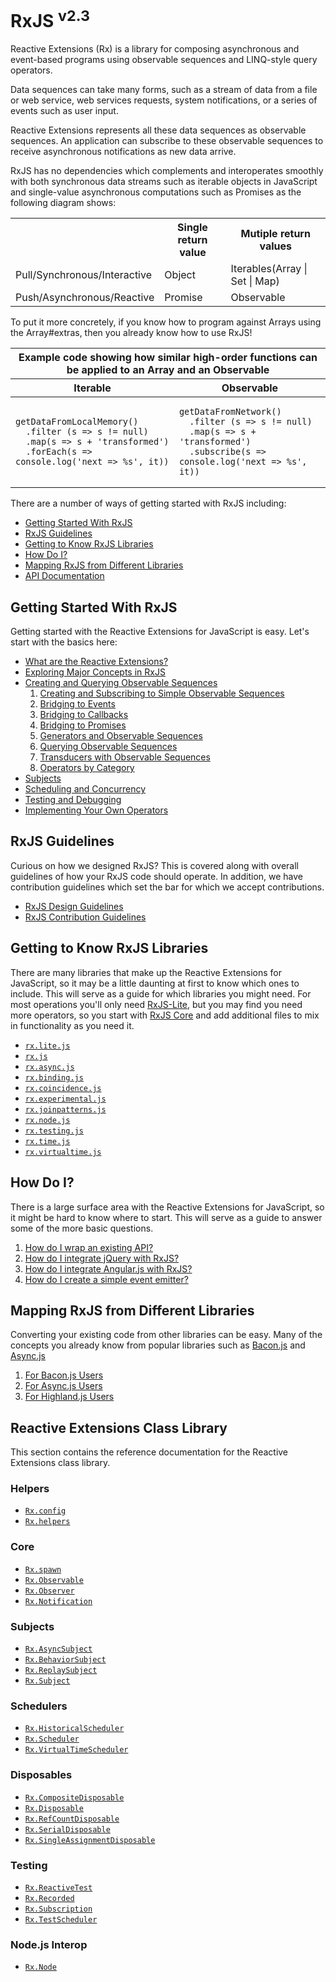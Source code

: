# RxJS <sup>v2.3</sup>

Reactive Extensions (Rx) is a library for composing asynchronous and event-based programs using observable sequences and LINQ-style query operators.

Data sequences can take many forms, such as a stream of data from a file or web service, web services requests, system notifications, or a series of events such as user input.

Reactive Extensions represents all these data sequences as observable sequences. An application can subscribe to these observable sequences to receive asynchronous notifications as new data arrive.

RxJS has no dependencies which complements and interoperates smoothly with both synchronous data streams such as iterable objects in JavaScript and single-value asynchronous computations such as Promises as the following diagram shows:

<center>
<table>
   <th></th><th>Single return value</th><th>Mutiple return values</th>
   <tr>
      <td>Pull/Synchronous/Interactive</td>
      <td>Object</td>
      <td>Iterables(Array | Set | Map)</td>
   </tr>
   <tr>
      <td>Push/Asynchronous/Reactive</td>
      <td>Promise</td>
      <td>Observable</td>
   </tr>
</table>
</center>

To put it more concretely, if you know how to program against Arrays using the Array#extras, then you already know how to use RxJS!

<center><table>
 <thead>
  <tr><th colspan="2">Example code showing how similar high-order functions can be applied to an Array and an Observable</th></tr>
  <tr><th>Iterable</th><th>Observable</th></tr>
 </thead>
 <tbody>
  <tr><td><pre><code>getDataFromLocalMemory()
  .filter (s => s != null)
  .map(s => s + 'transformed')
  .forEach(s => console.log('next => %s', it))</code></pre></td>
  <td><pre><code>getDataFromNetwork()
  .filter (s => s != null)
  .map(s => s + 'transformed')
  .subscribe(s => console.log('next => %s', it))</code></pre></td></tr>
 </tbody>
</table></center>

There are a number of ways of getting started with RxJS including:
- [Getting Started With RxJS](#getting-started-with-rxjs)
- [RxJS Guidelines](#rxjs-guidlines)
- [Getting to Know RxJS Libraries](#getting-to-know-rxjs-libraries)
- [How Do I?](#how-do-i)
- [Mapping RxJS from Different Libraries](#mapping-rxjs-from-different-libraries)
- [API Documentation](#reactive-extensions-class-library)

## Getting Started With RxJS

Getting started with the Reactive Extensions for JavaScript is easy.  Let's start with the basics here:

- [What are the Reactive Extensions?](gettingstarted/what.md)
- [Exploring Major Concepts in RxJS](gettingstarted/exploring.md)
- [Creating and Querying Observable Sequences](gettingstarted/creatingquerying.md)
   1. [Creating and Subscribing to Simple Observable Sequences](gettingstarted/creating.md)
   2. [Bridging to Events](gettingstarted/events.md)
   3. [Bridging to Callbacks](gettingstarted/callbacks.md)
   4. [Bridging to Promises](gettingstarted/promises.md)  
   5. [Generators and Observable Sequences](gettingstarted/generators.md)  
   6. [Querying Observable Sequences](gettingstarted/querying.md)
   7. [Transducers with Observable Sequences](gettingstarted/transducers.md)
   8. [Operators by Category](gettingstarted/categories.md)
- [Subjects](gettingstarted/subjects.md)
- [Scheduling and Concurrency](gettingstarted/schedulers.md)
- [Testing and Debugging](gettingstarted/testing.md)
- [Implementing Your Own Operators](gettingstarted/operators.md)

## RxJS Guidelines ##

Curious on how we designed RxJS? This is covered along with overall guidelines of how your RxJS code should operate.  In addition, we have contribution guidelines which set the bar for which we accept contributions.

- [RxJS Design Guidelines](https://github.com/Reactive-Extensions/RxJS/tree/master/doc/designguidelines)
- [RxJS Contribution Guidelines](https://github.com/Reactive-Extensions/RxJS/tree/master/doc/contributing)

## Getting to Know RxJS Libraries ##

There are many libraries that make up the Reactive Extensions for JavaScript, so it may be a little daunting at first to know which ones to include.  This will serve as a guide for which libraries you might need.  For most operations you'll only need [RxJS-Lite](libraries/rx.lite.md), but you may find you need more operators, so you start with [RxJS Core](libraries/rx.md) and add additional files to mix in functionality as you need it.

- [`rx.lite.js`](libraries/rx.lite.md)
- [`rx.js`](libraries/rx.md)
- [`rx.async.js`](libraries/rx.async.md)
- [`rx.binding.js`](libraries/rx.binding.md)
- [`rx.coincidence.js`](libraries/rx.coincidence.md)
- [`rx.experimental.js`](libraries/rx.experimental.md)
- [`rx.joinpatterns.js`](libraries/rx.joinpatterns.md)
- [`rx.node.js`](libraries/rx.node.md)
- [`rx.testing.js`](libraries/rx.testing.md)
- [`rx.time.js`](libraries/rx.time.md)
- [`rx.virtualtime.js`](libraries/rx.virtualtime.md)

## How Do I? ##

There is a large surface area with the Reactive Extensions for JavaScript, so it might be hard to know where to start.  This will serve as a guide to answer some of the more basic questions.

1. [How do I wrap an existing API?](howdoi/wrap.md)
2. [How do I integrate jQuery with RxJS?](howdoi/jquery.md)
3. [How do I integrate Angular.js with RxJS?](howdoi/angular.md)
4. [How do I create a simple event emitter?](howdoi/eventemitter.md)

## Mapping RxJS from Different Libraries ##

Converting your existing code from other libraries can be easy.  Many of the concepts you already know from popular libraries such as [Bacon.js](https://github.com/baconjs/bacon.js) and [Async.js](https://github.com/caolan/async)

1. [For Bacon.js Users](mapping/baconjs.md)
2. [For Async.js Users](mapping/asyncjs.md)
3. [For Highland.js Users](mapping/highlandjs.md)

## Reactive Extensions Class Library

This section contains the reference documentation for the Reactive Extensions class library.

### Helpers

- [`Rx.config`](api/config/readme.md)
- [`Rx.helpers`](api/helpers/readme.md)

### Core
- [`Rx.spawn`](api/core/observable/spawn.md)
- [`Rx.Observable`](api/core/observable.md)
- [`Rx.Observer`](api/core/observer.md)
- [`Rx.Notification`](api/core/notification.md)

### Subjects

- [`Rx.AsyncSubject`](api/subjects/asyncsubject.md)
- [`Rx.BehaviorSubject`](api/subjects/behaviorsubject.md)
- [`Rx.ReplaySubject`](api/subjects/replaysubject.md)
- [`Rx.Subject`](api/subjects/subject.md)

### Schedulers

- [`Rx.HistoricalScheduler`](api/schedulers/historicalscheduler.md)
- [`Rx.Scheduler`](api/schedulers/scheduler.md)
- [`Rx.VirtualTimeScheduler`](api/schedulers/virtualtimescheduler.md)

### Disposables

- [`Rx.CompositeDisposable`](api/disposables/compositedisposable.md)
- [`Rx.Disposable`](api/disposables/disposable.md)
- [`Rx.RefCountDisposable`](api/disposables/refcountdisposable.md)
- [`Rx.SerialDisposable`](api/disposables/serialdisposable.md)
- [`Rx.SingleAssignmentDisposable`](api/disposables/singleassignmentdisposable.md)

### Testing

- [`Rx.ReactiveTest`](api/testing/reactivetest.md)
- [`Rx.Recorded`](api/testing/recorded.md)
- [`Rx.Subscription`](api/testing/subscription.md)
- [`Rx.TestScheduler`](api/testing/testscheduler.md)

### Node.js Interop

- [`Rx.Node`](api/nodejs/nodejs.md)
